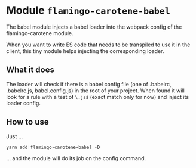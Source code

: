 # Module `flamingo-carotene-babel`
The babel module injects a babel loader into the webpack config of the flamingo-carotene module.

When you want to write ES code that needs to be transpiled to use it in the client, this tiny module helps injecting the corresponding loader.

## What it does
The loader will check if there is a babel config file (one of .babelrc, .babelrc.js, babel.config.js) in the root of your project. When found it will look for a rule with a test of `\.js$` (exact match only for now) and inject its loader config.

## How to use
Just ...
```
yarn add flamingo-carotene-babel -D
```
... and the module will do its job on the config command.
